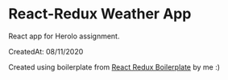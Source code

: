 # React-Redux Weather App

React app for Herolo assignment.

CreatedAt: 08/11/2020

Created using boilerplate from [React Redux Boilerplate](https://github.com/StyleShit/react-redux-boilerplate) by me :)